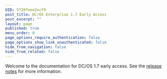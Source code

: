 ```yaml
---
UID: 5720feee2ecf9
post_title: DC/OS Enterprise 1.7 Early Access
post_excerpt: ""
layout: page
published: true
menu_order: 0
page_options_require_authentication: false
page_options_show_link_unauthenticated: false
hide_from_navigation: false
hide_from_related: false
---
```

Welcome to the documentation for DC/OS 1.7 early access. See the [release notes](/administration/release-notes/enterprise-edition/1-7/) for more information. 